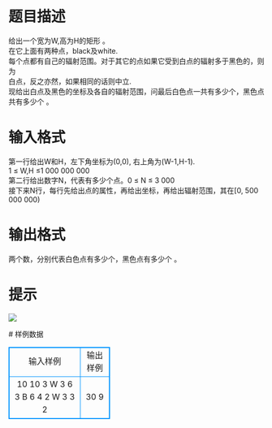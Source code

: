 # 

 
 # 题目描述 
<p>
给出一个宽为W,高为H的矩形 。<br>在它上面有两种点，black及white.<br>每个点都有自己的辐射范围。对于其它的点如果它受到白点的辐射多于黑色的，则为<br>白点，反之亦然，如果相同的话则中立.<br>现给出白点及黑色的坐标及各自的辐射范围，问最后白色点一共有多少个，黑色点共有多少个 。</p> 

 
 # 输入格式 
<p>
第一行给出W和H，左下角坐标为(0,0), 右上角为(W-1,H-1).<br>1 ≤ W,H ≤1 000 000 000<br>第二行给出数字N，代表有多少个点。0 ≤ N ≤ 3 000<br>接下来N行，每行先给出点的属性，再给出坐标，再给出辐射范围，其在[0, 500 000 000)<br></p> 

 
 # 输出格式 
<p>
两个数，分别代表白色点有多少个，黑色点有多少个 。</p> 

 
 # 提示 
<p>
<img border="0" src="/source/joyoi/tyvj-2300/img/aHR0cDovL3d3dy5qb3lvaS5jbi9wcm9ibGVtL3R5dmotMjMwMC9wcm9ibGVtc19pbWFnZXMvMjY3MC8xMzkyLmpwZw==.jpg"></p> 
# 样例数据
<style>
        table,table tr th, table tr td { border:1px solid #0094ff; }
        table { width: 200px; min-height: 25px; line-height: 25px; text-align: center; border-collapse: collapse;}   
    </style>
<table>
	<tr>
		<td>输入样例</td>
		<td>输出样例</td>
	</tr>
<tr><td>10 10
3
W 3 6 3
B 6 4 2
W 3 3 2</td><td>30 9</td></tr></table>
